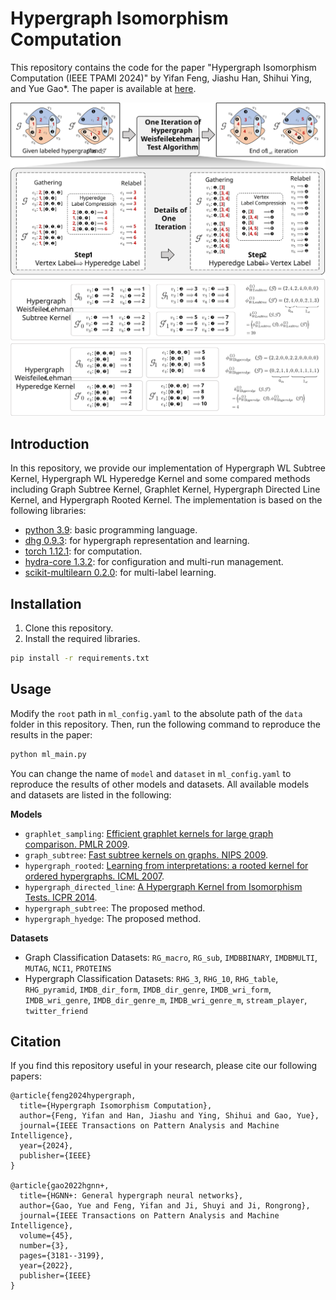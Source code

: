 # Hypergraph Isomorphism Computation

This repository contains the code for the paper "Hypergraph Isomorphism Computation (IEEE TPAMI 2024)" by Yifan Feng, Jiashu Han, Shihui Ying, and Yue Gao*. The paper is available at [here](https://ieeexplore.ieee.org/abstract/document/10398457/).

![algorithm](doc/alg.svg)

<!-- ## Abstract
The isomorphism problem is a fundamental problem in network analysis, which involves capturing both low-order and high-order structural information. In terms of extracting low-order structural information, graph isomorphism algorithms analyze the structural equivalence to reduce the solver space dimension, which demonstrates its power in many applications, such as protein design, chemical pathways, and community detection. For the more commonly occurring high-order relationships in real-life scenarios, the problem of hypergraph isomorphism, which effectively captures these high-order structural relationships, cannot be straightforwardly addressed using graph isomorphism methods. Besides, the existing hypergraph kernel methods may suffer from high memory consumption or inaccurate sub-structure identification, thus yielding sub-optimal performance. In this paper, to address the abovementioned problems, we first propose the hypergraph Weisfiler-Lehman test algorithm for the hypergraph isomorphism test problem by generalizing the Weisfiler-Lehman test algorithm from graphs to hypergraphs. Secondly, based on the presented algorithm, we propose a general hypergraph Weisfieler-Lehman kernel framework and implement two instances, which are Hypergraph Weisfeiler-Lehamn Subtree Kernel (Hypergraph WL Subtree Kernel) and Hypergraph Weisfeiler-Lehamn Hyperedge Kernel (Hypergraph WL Hyperedge Kernel). The Hypergraph WL Subtree Kernel counts different types of rooted subtrees and generates the final feature vector for a given hypergraph by comparing the number of different types of rooted subtrees. The Hypergraph WL Hyperedge Kernel is developed to process hypergraphs with more degrees of hyperedges, which counts the vertex labels that are connected by each hyperedge to generate the feature vector. Mathematically, we prove the proposed Hypergraph WL Subtree Kernel can degenerate into the typical Graph Weisfeiler-Lehman Subtree Kernel when dealing with low-order graph structures. In order to fulfill our research objectives, a comprehensive set of experiments was meticulously designed , including seven graph classification datasets and 12 hypergraph classification datasets. Results on graph classification datasets indicate that the Hypergraph WL Subtree Kernel can achieve the same performance compared with the classical Graph Weisfeiler-Lehman Subtree Kernel. Results on hypergraph classification datasets show significant improvements compared to other typical kernel-based methods, which demonstrates the effectiveness of the proposed methods. In our evaluation, we found that our proposed methods outperform the second-best method in terms of runtime, running over 80 times faster when handling complex hypergraph structures. This significant speed advantage highlights the great potential of our methods in real-world applications. -->

## Introduction
In this repository, we provide our implementation of Hypergraph WL Subtree Kernel, Hypergraph WL Hyperedge Kernel and some compared methods including Graph Subtree Kernel, Graphlet Kernel, Hypergraph Directed Line Kernel, and Hypergraph Rooted Kernel. The implementation is based on the following libraries:
* [python 3.9](https://www.python.org/): basic programming language.
* [dhg 0.9.3](https://github.com/iMoonLab/DeepHypergraph): for hypergraph representation and learning. 
* [torch 1.12.1](https://pytorch.org/): for computation.
* [hydra-core 1.3.2](https://hydra.cc/docs/intro/): for configuration and multi-run management.
* [scikit-multilearn 0.2.0](http://scikit.ml/): for multi-label learning.

## Installation
1. Clone this repository.
2. Install the required libraries.
``` bash
pip install -r requirements.txt
```

## Usage
Modify the `root` path in `ml_config.yaml` to the absolute path of the `data` folder in this repository. Then, run the following command to reproduce the results in the paper:
``` bash
python ml_main.py
```

You can change the name of `model` and `dataset` in `ml_config.yaml` to reproduce the results of other models and datasets. All available models and datasets are listed in the following:

**Models**
- `graphlet_sampling`: [Efficient
graphlet kernels for large graph comparison. PMLR 2009](https://proceedings.mlr.press/v5/shervashidze09a/shervashidze09a.pdf).
- `graph_subtree`: [Fast subtree kernels on graphs. NIPS 2009](https://is.mpg.de/fileadmin/user_upload/files/publications/NIPS2009-Shervashidze_6080[0].pdf).
- `hypergraph_rooted`: [Learning from interpretations: a rooted
kernel for ordered hypergraphs. ICML 2007](https://icml.cc/imls/conferences/2007/proceedings/papers/467.pdf).
- `hypergraph_directed_line`: [A Hypergraph Kernel from Isomorphism Tests. ICPR 2014](https://ieeexplore.ieee.org/document/6977378).
- `hypergraph_subtree`: The proposed method.
- `hypergraph_hyedge`: The proposed method.

**Datasets**
- Graph Classification Datasets: `RG_macro`, `RG_sub`, `IMDBBINARY`, `IMDBMULTI`, `MUTAG`, `NCI1`, `PROTEINS`
- Hypergraph Classification Datasets: `RHG_3`, `RHG_10`, `RHG_table`, `RHG_pyramid`, `IMDB_dir_form`, `IMDB_dir_genre`, `IMDB_wri_form`, `IMDB_wri_genre`, `IMDB_dir_genre_m`, `IMDB_wri_genre_m`, `stream_player`, `twitter_friend`

## Citation
If you find this repository useful in your research, please cite our following papers:
```
@article{feng2024hypergraph,
  title={Hypergraph Isomorphism Computation},
  author={Feng, Yifan and Han, Jiashu and Ying, Shihui and Gao, Yue},
  journal={IEEE Transactions on Pattern Analysis and Machine Intelligence},
  year={2024},
  publisher={IEEE}
}

@article{gao2022hgnn+,
  title={HGNN+: General hypergraph neural networks},
  author={Gao, Yue and Feng, Yifan and Ji, Shuyi and Ji, Rongrong},
  journal={IEEE Transactions on Pattern Analysis and Machine Intelligence},
  volume={45},
  number={3},
  pages={3181--3199},
  year={2022},
  publisher={IEEE}
}
```
